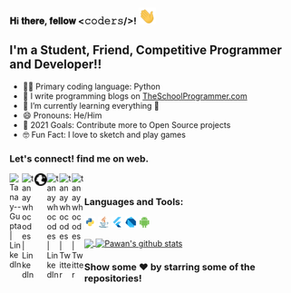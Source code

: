 <!-- HEY STALKER NICE ME TO MEET YOU :)-->

### 𝐇i 𝐭𝐡𝐞𝐫𝐞, 𝐟𝐞𝐥𝐥𝐨𝐰 <𝚌𝚘𝚍𝚎𝚛𝚜/>! <img src="https://raw.githubusercontent.com/ABSphreak/ABSphreak/master/gifs/Hi.gif" width="30px">


## I'm a Student, Friend, Competitive Programmer and Developer!!
- 👨‍💻 Primary coding language: Python
- 🔭 I write programming blogs on [TheSchoolProgrammer.com](https://www.theschoolprogrammer.com)
- 🌱 I’m currently learning everything 🤣
- 😄 Pronouns: He/Him
- 🥅 2021 Goals: Contribute more to Open Source projects
- 🤓 Fun Fact: I love to sketch and play games


### Let's connect! find me on web.

[<img align="left" alt="Tanay--Gupta | LinkedIn" width="22px" src="https://cdn.jsdelivr.net/npm/simple-icons@v3/icons/linkedin.svg" />][linkedin]
[<img align="left" alt="tanaywhocodes | LinkedIn" width="22px" src="https://cdn.jsdelivr.net/npm/simple-icons@v3/icons/hackerrank.svg" />][hackerrank]
[<img align="left" alt="theschoolprogrammer.com" width="22px" src="https://raw.githubusercontent.com/iconic/open-iconic/master/svg/globe.svg" />][website]
[<img align="left" alt="tanaywhocodes | LinkedIn" width="22px" src="https://cdn.jsdelivr.net/npm/simple-icons@v3/icons/instagram.svg" />][instagram]
[<img align="left" alt="tanaywhocodes | Twitter" width="22px" src="https://cdn.jsdelivr.net/npm/simple-icons@v3/icons/telegram.svg" />][telegram]
[<img align="left" alt="tanaywhocodes | Twitter" width="22px" src="https://cdn.jsdelivr.net/npm/simple-icons@v3/icons/twitter.svg" />][twitter]

</br>

### Languages and Tools:

<code><img height="20" src="https://raw.githubusercontent.com/github/explore/80688e429a7d4ef2fca1e82350fe8e3517d3494d/topics/python/python.png"></code>
<code><img height="20" src="https://raw.githubusercontent.com/github/explore/80688e429a7d4ef2fca1e82350fe8e3517d3494d/topics/java/java.png"></code>
<code><img height="20" src="https://raw.githubusercontent.com/github/explore/80688e429a7d4ef2fca1e82350fe8e3517d3494d/topics/flutter/flutter.png"></code>
<code><img height="20" src="https://raw.githubusercontent.com/github/explore/80688e429a7d4ef2fca1e82350fe8e3517d3494d/topics/dart/dart.png"></code>
<code><img height="20" src="https://raw.githubusercontent.com/github/explore/80688e429a7d4ef2fca1e82350fe8e3517d3494d/topics/android/android.png"></code>


 

<a href="https://github.com/tanay-gupta">
  <img align="center" src="https://github-readme-stats.vercel.app/api/top-langs/?username=tanay-gupta&theme=light&hide_langs_below=1" />
</a>
<a href="https://github.com/tanay-gupta">
 <img align="center" src="https://github-readme-stats.vercel.app/api?username=tanay-gupta&show_icons=true&theme=light&line_height=27" alt="Pawan's github stats"/>
</a>


  
 ### Show some ❤️ by starring some of the repositories!



[website]: https://www.theschoolprogrammer.com
[hackerrank]: https://www.hackerrank.com/tanaywhocodes
[twitter]: https://twitter.com/tanaywhocodes
[youtube]: https://youtube.com/codeSTACKr
[instagram]: https://instagram.com/tanaywhocodes
[linkedin]: https://linkedin.com/in/Tanay--Gupta
[telegram]: https://t.me/tanay_gupta

